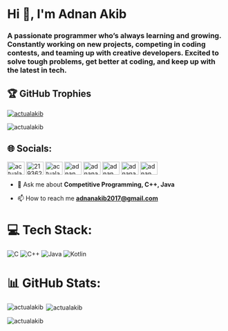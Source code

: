 <h1>Hi 👋, I'm Adnan Akib</h1>
<h3>A passionate programmer who’s always learning and growing. Constantly working on new projects, competing in coding contests, and teaming up with creative developers. Excited to solve tough problems, get better at coding, and keep up with the latest in tech.

</h3>

## 🏆 GitHub Trophies

<p align="left"> <a href="https://github.com/ryo-ma/github-profile-trophy"><img src="https://github-profile-trophy.vercel.app/?username=actualakib" alt="actualakib" /></a> </p>
<p align="left"> <img src="https://komarev.com/ghpvc/?username=actualakib&label=Profile%20views&color=0e75b6&style=plastic" alt="actualakib" /> </p>

## 🌐 Socials:


<p align="left">
<a href="https://linkedin.com/in/actualakib" target="blank"><img align="center" src="https://raw.githubusercontent.com/rahuldkjain/github-profile-readme-generator/master/src/images/icons/Social/linked-in-alt.svg" alt="actualakib" height="30" width="40" /></a>
<a href="https://stackoverflow.com/users/21936278" target="blank"><img align="center" src="https://raw.githubusercontent.com/rahuldkjain/github-profile-readme-generator/master/src/images/icons/Social/stack-overflow.svg" alt="21936278" height="30" width="40" /></a>
<a href="https://fb.com/actualakib" target="blank"><img align="center" src="https://raw.githubusercontent.com/rahuldkjain/github-profile-readme-generator/master/src/images/icons/Social/facebook.svg" alt="actualakib" height="30" width="40" /></a>
<a href="https://www.codechef.com/users/adnan_akib" target="blank"><img align="center" src="https://cdn.jsdelivr.net/npm/simple-icons@3.1.0/icons/codechef.svg" alt="adnan_akib" height="30" width="40" /></a>
<a href="https://www.hackerrank.com/adnanakib2017" target="blank"><img align="center" src="https://raw.githubusercontent.com/rahuldkjain/github-profile-readme-generator/master/src/images/icons/Social/hackerrank.svg" alt="adnanakib2017" height="30" width="40" /></a>
<a href="https://codeforces.com/profile/adnan_akib" target="blank"><img align="center" src="https://raw.githubusercontent.com/rahuldkjain/github-profile-readme-generator/master/src/images/icons/Social/codeforces.svg" alt="adnan_akib" height="30" width="40" /></a>
<a href="https://www.leetcode.com/adnanakib2017" target="blank"><img align="center" src="https://raw.githubusercontent.com/rahuldkjain/github-profile-readme-generator/master/src/images/icons/Social/leet-code.svg" alt="adnanakib2017" height="30" width="40" /></a>
<a href="https://auth.geeksforgeeks.org/user/adnan_akib" target="blank"><img align="center" src="https://raw.githubusercontent.com/rahuldkjain/github-profile-readme-generator/master/src/images/icons/Social/geeks-for-geeks.svg" alt="adnan_akib" height="30" width="40" /></a>
</p>

- 💬 Ask me about **Competitive Programming, C++, Java**

- 📫 How to reach me **adnanakib2017@gmail.com**

# 💻 Tech Stack:
![C](https://img.shields.io/badge/c-%2300599C.svg?style=for-the-badge&logo=c&logoColor=white) ![C++](https://img.shields.io/badge/c++-%2300599C.svg?style=for-the-badge&logo=c%2B%2B&logoColor=white) ![Java](https://img.shields.io/badge/java-%23ED8B00.svg?style=for-the-badge&logo=openjdk&logoColor=white) ![Kotlin](https://img.shields.io/badge/kotlin-%237F52FF.svg?style=for-the-badge&logo=kotlin&logoColor=white)

# 📊 GitHub Stats:
<p><img align="left" src="https://github-readme-stats.vercel.app/api/top-langs?username=actualakib&show_icons=true&theme=tokyonight&locale=en&layout=compact" alt="actualakib" /></p>

<p>&nbsp;<img align="center" src="https://github-readme-stats.vercel.app/api?username=actualakib&show_icons=true&theme=tokyonight&locale=en" alt="actualakib" /></p>

<p><img align="center" src="https://github-readme-streak-stats.herokuapp.com/?user=actualakib&theme=default" alt="actualakib" /></p>
